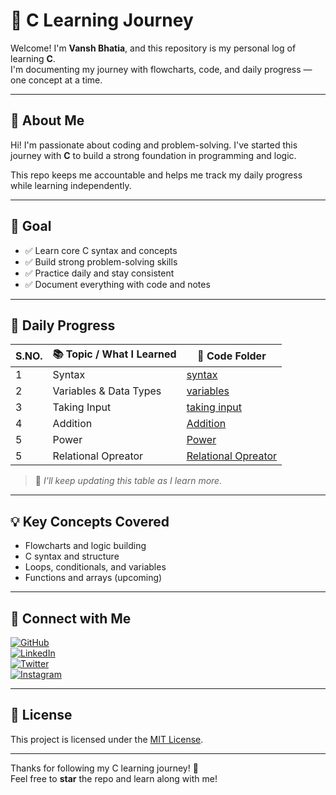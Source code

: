 # 🧠 C Learning Journey

Welcome! I'm **Vansh Bhatia**, and this repository is my personal log of learning **C**.  
I'm documenting my journey with flowcharts, code, and daily progress — one concept at a time.

---

## 👤 About Me

Hi! I'm passionate about coding and problem-solving. I've started this journey with **C** to build a strong foundation in programming and logic.  

This repo keeps me accountable and helps me track my daily progress while learning independently.

---

## 🎯 Goal

- ✅ Learn core C syntax and concepts  
- ✅ Build strong problem-solving skills  
- ✅ Practice daily and stay consistent  
- ✅ Document everything with code and notes  

---

## 📅 Daily Progress

| S.NO. | 📚 Topic / What I Learned       | 📁 Code Folder |
|-------|---------------------------------|----------------|
| 1     | Syntax                          | [syntax](Topics/hello.c) |
| 2     | Variables & Data Types          | [variables](Topics/variables.c) |
| 3     | Taking Input          | [taking input](Topics/taking_input.c) |
| 4     | Addition          | [Addition](Topics/addition.c) |
| 5     | Power          | [Power](Topics/power.c) |
| 5     | Relational Opreator          | [Relational Opreator](Topics/relational_opreators.c) |

> 📝 *I'll keep updating this table as I learn more.*

---

## 💡 Key Concepts Covered
- Flowcharts and logic building  
- C syntax and structure  
- Loops, conditionals, and variables  
- Functions and arrays (upcoming)  

---

## 🔗 Connect with Me

[![GitHub](https://img.shields.io/badge/GitHub-%2312100E.svg?logo=github&logoColor=white)](https://github.com/VanshBhatia2007)  
[![LinkedIn](https://img.shields.io/badge/LinkedIn-%230077B5.svg?logo=linkedin&logoColor=white)](https://www.linkedin.com/in/vansh-bhatia-76311422a)  
[![Twitter](https://img.shields.io/badge/Twitter-%231DA1F2.svg?logo=twitter&logoColor=white)](https://x.com/vanshb335?t=wYs66CkM2erUVwvaAjvuSw&s=09)  
[![Instagram](https://img.shields.io/badge/Instagram-%23E4405F.svg?logo=instagram&logoColor=white)](https://www.instagram.com/vanshbhatia15)  

---

## 📄 License

This project is licensed under the [MIT License](LICENSE).

---

Thanks for following my C learning journey! 🌟  
Feel free to **star** the repo and learn along with me!
